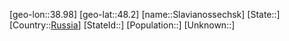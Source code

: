 ﻿---
location: [48.2,38.98]
type: City
tags:
- geo/City


SpocWebEntityId: 34320
isDeleted: false
confidential: public

---
[geo-lon::38.98]
[geo-lat::48.2]
[name::Slavianossechsk]
[State::]
[Country::[Russia](geo/Continent/Europe/Russia.md)]
[StateId::]
[Population::]
[Unknown::]

